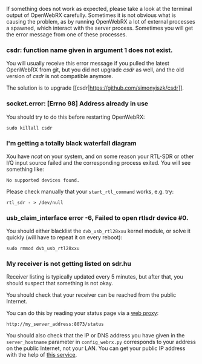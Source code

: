 If something does not work as expected, please take a look at the terminal output of OpenWebRX carefully. Sometimes it is not obvious what is causing the problem, as by running OpenWebRX a lot of external processes a spawned, which interact with the server process. Sometimes you will get the error message from one of these processes.

### csdr: function name given in argument 1 does not exist.

You will usually receive this error message if you pulled the latest OpenWebRX from git, but you did not upgrade *csdr* as well, and the old version of *csdr* is not compatible anymore.

The solution is to upgrade [[csdr|https://github.com/simonyiszk/csdr]].

### socket.error: [Errno 98] Address already in use

You should try to do this before restarting OpenWebRX:

    sudo killall csdr

### I'm getting a totally black waterfall diagram

Xou have *ncat* on your system, and on some reason your RTL-SDR or other I/Q input source failed and the corresponding process exited. You will see something like:

    No supported devices found.

Please check manually that your `start_rtl_command` works, e.g. try:

    rtl_sdr - > /dev/null

### usb_claim_interface error -6, Failed to open rtlsdr device #0.

You should either blacklist the `dvb_usb_rtl28xxu` kernel module, or solve it quickly (will have to repeat it on every reboot):

    sudo rmmod dvb_usb_rtl28xxu

### My receiver is not getting listed on sdr.hu

Receiver listing is typically updated every 5 minutes, but after that, you should suspect that something is not okay.

You should check that your receiver can be reached from the public Internet.

You can do this by reading your status page via a [web proxy](https://www.google.com/?q=free+web+proxy):

    http://my_server_address:8073/status

You should also check that the IP or DNS address you have given in the `server_hostname` parameter in `config_webrx.py` corresponds to your address on the public Internet, not your LAN. You can get your public IP address with the help of [this service](http://icanhazip.com/).